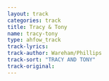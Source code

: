 ```yaml
---
layout: track
categories: track
title: Tracy & Tony
name: tracy-tony
type: ahfow_track
track-lyrics: 
track-author: Wareham/Phillips
track-sort: "TRACY AND TONY"
track-original: 
---
```

